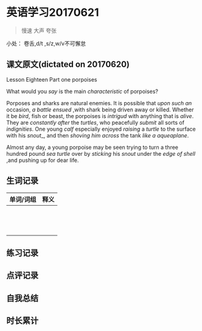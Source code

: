 # 英语学习20170621

> 慢速 大声 夸张

小处： 卷舌,d/t ,s/z,w/v不可懈怠

## 课文原文(dictated on 20170620)

Lesson Eighteen  Part one  porpoises

What would you _say_ is the main _characteristic_ of porpoises?

Porposes and sharks are natural enemies.
It is possible that _upon such an_ occasion, _a battle ensued_ ,with shark being driven away or killed.
Whether it be _bird_, fish or beast, the porpoises is _intrigud_ with anything that is _alive_.
They are _constantly_ _after_ the _turtles_, who peacefully _submit_ all sorts of _indignities_.
One young _calf_ especially enjoyed _raising_ a _turtle_ to the surface with his _snout__, and then _shoving him across_ the tank _like a aqueaplane_.

Almost any day, a young porpoise may be seen trying to turn a three hundred pound _sea turtle_ over by _sticking_ his _snout_ under the _edge of shell_  ,and pushing up for dear life.


## 生词记录
| 单词/词组 | 释义   |
| :---- | :--- |
|       |      |
|       |      |
|       |      |
|       |      |
|       |      |
|       |      |
|       |      |
|       |      |
|       |      |
|       |      |
|       |      |
|       |      |
|       |      |



## 练习记录

## 点评记录

## 自我总结

## 时长累计
